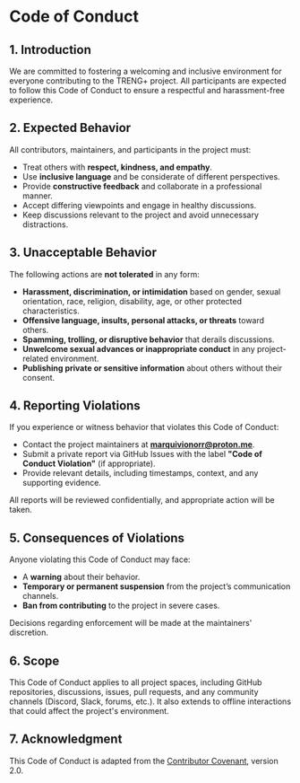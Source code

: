 # Code of Conduct

## 1. Introduction
We are committed to fostering a welcoming and inclusive environment for everyone contributing to the TRENG+ project. All participants are expected to follow this Code of Conduct to ensure a respectful and harassment-free experience.

## 2. Expected Behavior
All contributors, maintainers, and participants in the project must:  
- Treat others with **respect, kindness, and empathy**.  
- Use **inclusive language** and be considerate of different perspectives.  
- Provide **constructive feedback** and collaborate in a professional manner.  
- Accept differing viewpoints and engage in healthy discussions.  
- Keep discussions relevant to the project and avoid unnecessary distractions.  

## 3. Unacceptable Behavior
The following actions are **not tolerated** in any form:  
- **Harassment, discrimination, or intimidation** based on gender, sexual orientation, race, religion, disability, age, or other protected characteristics.  
- **Offensive language, insults, personal attacks, or threats** toward others.  
- **Spamming, trolling, or disruptive behavior** that derails discussions.  
- **Unwelcome sexual advances or inappropriate conduct** in any project-related environment.  
- **Publishing private or sensitive information** about others without their consent.  

## 4. Reporting Violations
If you experience or witness behavior that violates this Code of Conduct:  
- Contact the project maintainers at **marquivionorr@proton.me**.  
- Submit a private report via GitHub Issues with the label **"Code of Conduct Violation"** (if appropriate).  
- Provide relevant details, including timestamps, context, and any supporting evidence.  

All reports will be reviewed confidentially, and appropriate action will be taken.  

## 5. Consequences of Violations
Anyone violating this Code of Conduct may face:  
- A **warning** about their behavior.  
- **Temporary or permanent suspension** from the project’s communication channels.  
- **Ban from contributing** to the project in severe cases.  

Decisions regarding enforcement will be made at the maintainers' discretion.  

## 6. Scope
This Code of Conduct applies to all project spaces, including GitHub repositories, discussions, issues, pull requests, and any community channels (Discord, Slack, forums, etc.). It also extends to offline interactions that could affect the project's environment.  

## 7. Acknowledgment
This Code of Conduct is adapted from the [Contributor Covenant](https://www.contributor-covenant.org/version/2/0/code_of_conduct/), version 2.0.  